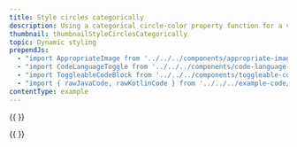 ```yaml
---
title: Style circles categorically
description: Using a categorical circle-color property function for a visualization.
thumbnail: thumbnailStyleCirclesCategorically
topic: Dynamic styling
prependJs:
  - "import AppropriateImage from '../../../components/appropriate-image'"
  - "import CodeLanguageToggle from '../../../components/code-language-toggle';"
  - "import ToggleableCodeBlock from '../../../components/toggleable-code-block'"
  - "import { rawJavaCode, rawKotlinCode } from '../../../example-code/StyleCirclesCategoricallyActivity.js'"
contentType: example
---
```


{{
  <AppropriateImage imageId="exampleStyleCirclesCategorically" />
}}

<!-- Any notes about this example would go here.  -->

{{
  <CodeLanguageToggle id="style-circles-categorically-example" />
  <ToggleableCodeBlock
    java={rawJavaCode}
    kotlin={rawKotlinCode}
  />
}}
